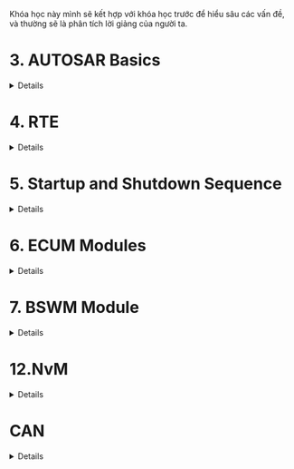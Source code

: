 

Khóa học này mình sẽ kết hợp với khóa học trước để hiểu sâu các vấn đề, và thường sẽ là phân tích lời giảng của người ta.

<h1><summary>3. AUTOSAR Basics</summary></h1>
<details>
<h2><summary>3.1.AUTOSAR Introduction</summary></h2>
<details>
- Nói chung là phần này giới thiệu vớ vẩn thoi, đọc bài của anh Nghĩa là đủ

The classic Autosar platform runs on a microcontroler and is divided into 3 main layers:
- Basuc Software (BSW)
- AUTOSAR Runtime Evironment(RTE)
- Appication Layer

Need for Autosar?
Bởi vì là nếu như ngày trước mà không có Autosar thì phần cứng và phần mềm nó sẽ liên kết chặt chẽ với nhau, thay phần cứng cái thì phần mềm cũm sẽ phải viết lại từ đầu. Nên vì thế người ta cần Autosar để độc lập giữa các lớp Hardware và Software.

So the main motto of Autosar is to cooperate on standards and compete on implementation(cạnh tranh về việc thực hiện). Nói vậy nghĩa là sao? Cooperate on standards tức là các công ty OEM cùng nhau ngồi lại để tạo ra chuẩn Autosar để các nhà cung cấp có thể dễ dàng hợp tác với nhiều công ty chẳng hạn. Còn compete tức là cạnh tranh để thực hiện nó ra sao, tức là 1 số công ty có những con chip mạnh hơn để xử lý cảm biến hoặc 1 số cty ô tô sẽ nhiều tính năng tiện ích như cửa sổ trời các thứ, thì đó chính là do các hãng người ta phát triển.

For the benefit for each department:

- OEM: Same software can be reused for different variants of cars (có thể tái sử dụng cùng 1 phần mềm cho nhiều loại xe khác nhau). And they main ability to compete on innovative functions and the flexibility is also increased (và khả năng cạnh tranh chính của họ về các chức năng sáng tạo và tính linh hoạt cũm được tăng lên). And also the software developemnt cost is also reduced
- Supplier: The efficiency would be improved. New business models are possible. Development partitioning among suppiers.
Nguyễn Hữu Nghĩa say:
Thì các Layer trên cũm được phân hóa về mặt phần mềm để cho các công ty / nhà sản xuất khác nhau có thể dễ dàng tham gia vào quá trình phát triển phần mềm xe. Nên nó sẽ tạo ra 1 số các thuật ngữ cơ bản về các nhà cung cấp phần cứng/phần mềm:
- OEM - Original Eqipment Manufacturer
- Tier 1:
- Tier 2:
Đọc kĩ hơn ở link: https://www.laptrinhdientu.com/2023/01/Autosar01.html
</details>

<h2><summary>3.2.AUTOSAR Layered Architecture</summary></h2>
<details>

- Application layer: So your application code, it sits in this application layer.
- Runtime evirionment is like a virtual function bus, which makes your application independent of the below layer this part is called BSW that basic software.
- BSW: consists of service layer,ECU absraction layers and lowest is your microcontroller and above microcontroller we have MCAL. And this is BSW complete.
    - The MCAL is the lowest software layer of the Basic Software. It contains internal drivers, which are software modules with direct access to microcontroller and internal peripherals.
    - The ECU Abstraction Layer interfaces(tương tác) the drivers of the Microcontroller Abstraction Layer (tức là nó sẽ lấy cái trừu tượng của lớp MCAL). It also contains drivers for external devices. It offers an API for access to periperal and devices regardless of (bất kể) their location (microcontrol internal or external) and their connection to the microcontroller (port pins, type of interface) (có nghĩa là nó không phụ thuộc vào vị trí của internal or external peripheral or connection to microcontroller, kiểu mình không cần quan tâm tới cái địa chỉ mà mình trỏ tới mà chỉ cần thông qua API như DIO_Write chẳng hạn, í nó là vậy).
    - CDD The Complex Drivers, CDD Layers spans(trải dài) from the hardware to RTE(tức là nó sẽ không liên quan gì đến các lớp trong BSW và nó chạy thẳng đến RTE luôn). They provide the possibility to integrate specical purpose functionality, eg. drivers for devices:
        - which are not specified within AUTOSAR.
        - with very high timing constrains
        - for migration purposes etc 
        - might be application, microcontroller, and ECU hardware dependent
    - The Service Layer is the highest layer og the Basic Software which aloso applies for its relevance for the application software: while access I/O signals is covered by ECU Abstraction Layer, the Service Layer offers:
        - Operating system functionality
        - Vehicle network comunication and management services. (Com module)
        - Memory services (NVRAM management)
        - Diagnostic Services (include UDS Comumunication, error memory and fault treatment)
        - ECU state management, mode management.
        - Logical and temporal program flow monitoring(watchdog manager) (Giám sát luồng chương trình logic và thời gian)
    -> So this is like the brains because your OS is there and your complete management of your network communication, all those is this layer. So basically it provides basic services for the appilcation, RTE and basic software modules.

- RTE is a layer providing communication services to application software. It is an interface between your application and your BSW, and it make your application independent with BSW, or you can sau underlying layers. It acts as a virtual function bus. So above the software of your application, it is component. So we the term software components. So each application is written in components called as software components and the Autosar software component can communicate with other components. So within our ECU it can communicate or within our different ECUs also then con communicate and makes the software component independent from the mapping to a specific ECU. (Í muốn nói là SWC sẽ được thiết kế sao cho không phụ thuộc vào việc nó mapping hay chạy trên bất cứ ECU nào là nhờ cái RTE đóa).

- The Basic Software can be subdivided into the following types of services:
    - Input/Output (I/O): Standardized access to sensors , actuators and ECU board peripherals.
    - Memory: Standardized access to interal/external memory (non volatile memory - NVM là bộ nhớ không mất dữ liệu khi tắt nguồn). 
    - Crypto: Standardized(chuẩn hóa) access to cryptographic primitives(mã hóa) including internal/external hardware accelerators (này í muốn nói là ECU có chip hộ trợ mã hóa như phần cứng AES, Crypto module có thể dùng phần đó để chạy nhanh hơn). We need it for security purposes.
    - Communication: Standardized access to vehicle network systems, ECU onboard communication systems and ECU internal SW
    - Off-board Communication: Standardized access to: Vehicle-to-X communication, in vehicle wireless network systems, ECU off-board communication systems
    - System: Provision of standarddizeable (OS, timers, error memory) and ECU specific (ECU state management, watchdog manager) services and library functions 

</details>

<h2><summary>3.3. Configuration Classes and Interfaces in Autosar</summary></h2>
<details>

The first one is pre compile time and this we have proprocessor instructions. Code generation based on this preprocessor instructions is done.

**Pre compile time**

Uses cases:
- Enable/disabling optional functionality (tức là có là thế bật tắt các chức năng không bắt buộc): This allows to exclude(loại trừ) parts of the source code that node needed.
- Optimize of performance and code size.

Restrictions:
- Using #define results in most cases in more efficient code then access to constants or even access to constants via pointers. Generated code avoids code and runtime overhead.
- The module must be avaiable as source code(.c/.h).
- The configuration is static, to change the configuration, the module has to be recompiled (quan trọng nhất thì trong autosar nếu mà làm với pre compile time thì mỗi lần thay đổi cái gì lại phải chạy lại từ đầu nên từ đóa mới sinh ra post-build)

Configuration files (*_Cfg.h, *_Cfg.c)
- *_Cfg.h stores macros and #define
- *_Cfg.c stores e.g constants

-> Tất cả sẽ được cấu hình cố định trong file .h.c, không thay đổi được nếu không rebuild
Example:
```C
#define DIO_CHANNEL_LED     0x01
#define DIO_CHANNEL_BUTTON  0x02
```
-> Nếu muốn thay đổi BUTTON thành kênh khác, phải rebuild code.

**Link time**
- Constant data outside the module, the data can be configured after the module has been compiled.
So once compilation is done, we can change this data. So in previous one (pre compile time) to change anything in the code, we had to recompile everything. But in this case, only the outside data can be modified.
Use cases:
- Configuration of modules that are only avaiable as object code(.o)
- Creation of configuration after compilation but befor linking
- Selection of configuration set after compilation but before linking.

Example implementation: (Example)
- If we have one configuration set, then in runtime we will not have any selection -> this is configurarion set.
- The data relate to it or configuration data will be captured in external constant (.c file), and these external constants are located in a separate file and the module will have direct acces to these external.

-> tức là ở VD này ta sẽ có 2 file, 1 file chứa cái configuration và cái file này trong quá trình runtime nó sẽ không tìm được data, vì ta đã config data cho nó đâu. Và 1 file.c khác (hoặc có thể là nhiều file nhưng trong ví dụ này là 1), thì này là configuration data nó sẽ được nằm trong 1 cái file cụ thể và cái module hay cái configuration set sẽ trỏ tới cái file.c chứa configuration data để lấy dữ liệu để config. Và để 2 file.c liên kết với nhau thì cta phải build ra file.o và các config đã phải sẵn sàng hết trước khi link.
-> Nếu thay đổi config vẫn phải rebuild nhưng không thay đổi toàn bộ như pre compile time mà chỉ rebuild cái configuration data thoi.

**Post build time**

- Loadable constant data outside the module. It is very similar to the previous link time, but this data, it is located in a specific memory segment that allows reloading. Ex: Reflashing in ECU production line (nạp lại ECU trong dây chuyền sản xuất)

- So in this single or multiple configuration sets can be provided (tức là có nhiều configuration sets được chọn trong run-time thay vì chỉ có 1 configuration set như link-time và link-time sẽ dựa vào config sau quá trình build khi mà compile hết xong tạo ra file .o đó, chứ không phải quá trình run-time như post build )

Uses cases:

In the case of link-time, we have this constant data in a file, but here we have it in a specific memory. So even in the runtime, multiple configuration sets can be provided.

- Configuration of data where only the structure is defined but the contents not known during ECU-build-time (tức là nó có cái structure trong bên trong nhưng cái nội dung trong đó thif không xác định vì nó có thể thay đổi trong quá trình run-time)
- Configuration of data that is likely to change change or has to adapted after ECU-build time
- Reusability of ECUs across different car versions (same application, different configuration)
Example: ECU in a low-cost car version may transmit less signals on the bus then the same ECU in a luxury car version.

**What are AUTOSAR Libraries**

Libraries are a collection of functions for related purposes, so these libraries can be called by modules, including software components ..

Thực ra cũm dell hiểu lắm

**AUTOSAR Interface**

![System Diagram](./AUTOSAR_Interface.png)

- Thì AUTOSAR Interface sẽ là kiểu nói về giao tiếp giữa các SWCs hoặc SWC với BSW thông qua việc mình định nghĩa port. Và cái AUTOSAR Interface này chính là nơi mình định nghĩa các port đóa, còn các interface mà các port hay liên kết là khác nó nằm trong AR-PACKAGE (là do Autosar quản lý), không thuộc SWC nào cả.

- Standardized Interface: là 1 cái interface là được định nghĩa từ trước bởi tiêu chuẩn Autosar được coi như là API giữ các lớp BSW và sử dụng ngôn ngữ C. Tức là nó là mấy cái DIO_Write .. tiêu chuẩn đóa, thì mấy cái tiêu chuẩn đóa là do mình viết, nhưng đối với những người viết layer trên như SWC là nó được định nghĩa từ trước ròi. Đóa thì ngoài việc sử dụng giữa các SWC, nó còn sử dụng giữa RTE và OS hoặc RTE và BSW module.

- Standardized AUTOSAR Interface: Thì đây là 1 Interface đặc biệt của Autosar, nó sẽ có các hàm được định nghĩa bởi Autosar standard. Và nó được sử dụng cho việc các SWC truy cập vào các AUTOSAR service( nó nằm ở lớp BSW - Service Layer) như ECU State Manager hay Chuẩn đoán Diognostic Event Manager.

</details>

<h2><summary>3.4. AUTOSAR Methodology</summary></h2>
<details>

![System Diagram](./Autosar_Methodogy.png)

1. System configuration

Nó sẽ gồm 2 file XML và sẽ có quá trình configure system từ file system configuration input.xml config sang system configuration decription.

Thì cái system configuration có mục tiêu là thông nhất giữa các SWCs mà mình mô tả qua autosar tool hay là system inputs(XML) với các hardware trong ECU dựa vào file schema (XSD) của hệ thống Autosar

- System configuration Input thì nó gồm cái gì? Thì theo t được biết nó sẽ chính là các file arxml mà mình thiết lập tức là nó sẽ chứa các thông tin thoi và nó sẽ ràng buộc với file hệ thống(như kiểu nếu khai báo SWC này phải bắt buộc chạy trên ECUx, tương đương cũm rằng buộc về bus ròi vì phần mềm cũm phải thông qua bus thoi), như thông tin các SWC, các giao tiếp communication matrix (mô tả truyền dữ liệu qua CAN, LIN,..), System Description là cái SWC này sẽ có những port nào kiểu kiểu vậy. Thì tức là mới là thông tin thoi, giống kiểu m có 1 đống tài liệu nhưng m đưa cho ai thì chưa biết.

- Đó thì thông quá bước config system là quá trình liên quan tới việc mapping các cái System elements tới các Software elements(tức là mapping những cái signal hay các đường bus trong ECU với lại software của mình í) nó sẽ tạo ra system configuration Description 

- System Configuration Decription nó sẽ nói về có bao nhiêu ECU trên hệ thống và chúng ta kết nối chúng như nào vào các ECUs và 1 cái SWC sẽ dùng những port nào, interfaces nào hay frame truyền sẽ như nào, và các SWC sẽ mapping vào ECUs nào. Thì nói về ECU Extract thì nó thay vì kiểu nhìn toàn bộ hệ thống thì nó sẽ chỉ quan tâm tới 1 ECU cụ thể.

2. Extraction of the ECU specific information

- Tức là thông qua cái quá trình Extract ECU Specific Info nó sẽ tạo ra nhiều file xml ECU Extract of System Configuration, và cái file này nó chứa các thông tin tương tự cái system configuration decription nhưng mà nó sẽ chỉ chứa thông tin của 1 ECU duy nhất.

3. ECU Configuration

Tức là quá trình này nó sẽ có 1 cái config ECU và tạo ra file ECU Configuration.

Nó sẽ kết nối ECU tương ứng với BSW tương ứng tới tầng RTE (tức là như nào thì ECU này có thể làm việc với ECU khác mà, nên là bước này giống kiểu ECU nào cần BSW của cái nào sẽ gửi thông tin chứ chưa kết nối), nhằm tạo kết nối giữa SWC và BSW. Và để kết nối với BSW thì sẽ có 1 file Basic Software Module Description.

4. Generation of module configuration

![System Diagram](./ExtractBSW.png)

Thực ra đây là 1 cái khá mới so với khóa kia nhưng mà t nghĩ nó cũm như trong C thoi, thì nó sẽ tạo ra các file BSW.c, BSW.h tương ứng và cái ECU nào cần thì chỉ cần link cái object đó vào để dùng và tạo ra file thực thi là ECU Executable.


5. AUTOSAR Methodlogy Summary

![System Diagram](./Overview_Autosar_Method.png)


Cái ảnh này nó overview toàn bộ luôn
</details>

<h2><summary>3.5. Conformance Classic (lớp tuân thủ)</summary></h2>
<details>

Tức là cái phân loại ở đây muốn phân loại về kiểu chức năng ấy, có 1 số module như sensor temp chẳng hạn nó chẳng cần phải lưu vào NVM, hay check diagnostic, mà thông thường nó sẽ trực tiếp ghi giá trị vào SWC chẳng hạn.
Nói thêm nữa tại sao lại có cái này, cảm giác nó bị phá cái Autosar như cái ICC1 đúng không? Nhưng mà kiểu mấy cái ECU đơn giản như đọc mỗi cảm biến thoi mà làm theo quy chuẩn nó sẽ lằng nhằng hơn, thì ngta mới chia ra các loại cho mn dễ hiểu. Kiểu nói với thằng kia đây là ICC1 đấy, không có RTE đâu, code thẳng đi, kiểu vậy.


- ICC1: Thì nôm na ban đầu là RTE và BSW sẽ là 1, tức là SWC sẽ làm việc trực tiếp xuống dưới luôn, đương nhiên là không đúng quy chuẩn với Autosar rồi, nhưng nó phù hợp với các ECU chi phí thấp như sensor thoi. Thì cái như nào là ICC1 thì nó sẽ không có Diagnostic, NVRam, Routing hoặc có thì có LIN, CAN đơn giản. Thì nó sẽ gộp build chung với RTE, vì chẳng cần tách ra để reuse.


dmm cái này xem lại sau(YT có giair thích)

</details>

<h2><summary>3.6. Autosar Use Case</summary></h2>
<details>

</details>
<h2><summary>3.7. Migration Stategies</summary></h2>
<details>

Này nó liên kết phần 3.5 (xem thử trên YT)
</details>
</details>

<h1><summary>4. RTE</summary></h1>
<details>

<h2><summary>4.1.RTE Entities - SWC, Composition, Ports</summary></h2>
<details>

Thì bài này nói về các loại SWC thì có 3 loại chính là Atomic, Parameter, Composition SWC:
- Nói về Parameter SWC là kiểu cung cấp các value chuẩn mà mình đã thiết lập từ đầu cho các SWC khác, và Paramater SWC sẽ không có khả năng thực hiện như viết hàm các thứ
- Nói về Composition SWC: thì nó sẽ chứa các SWC khác là các Atomic SWC đóa, thì việc nhóm này để gọi là cho nó trừu tượng, VD: Điều khiển quạt tản nhiệt chẳng hạn, cần tới 2 SWC (1 SensorActuator SWC để đọc dữ liệu từ sensor và 1 ECU Abstraction cho I/O của ECU -> gộp vào dễ quản lý).
- Nói về Atomic SWC thì nó sẽ là SWC thấp nhất và làm việc với RTE or layer dưới (nó sẽ chia thành 7 loại):
    - Application SWC: thì đây là 1 cái SWC bình thường thoi, làm những công việc ứng dụng.
    - SensorActuator SWC: Đây là SWC dùng để xử lý sensor và actuators.
    - Service Proxy SWC: Service ở đây giống như là server là người cung cấp hàm cho các client khác. Nhưng mà đối với Service Proxy nó sẽ không chưa service thật, nó giống như là người đứng ở ngã 3 và chỉ 2 hướng còn lại tới service thật. Nghĩa là sẽ có thể có nhiều ECU truy cập vào service proxy.
    - Service SWC: Còn đối với Service SWC này thì nó chính là Service thật, nó sẽ ở yên đợi client xin, hoặc service proxy sẽ lấy nó.
    - ECU Abstraction SWC: Thì nó sẽ làm việc trực tiếp với BSW modules, làm việc trực tiếp với I/O mà không thông qua RTE. Có mỗi cái SWC này làm được việc đóa thoi.
    - Complex Device Driver SWC: Thì làm việc với CDD thoii.
    - Nvblock SWC: SWC này để làm việc với bộ nhớ

Bài này còn nói qua về Port: sẽ có Provider Port và Receive Port (PPort và RPort) đơn giản đây là phương tiện giao tiếp giữa các SWC hay SWC với BSW ỵoi.
</details>

<h2><summary>4.2.Connector</summary></h2>
<details>

![System Diagram](./Connector.png)

Thì cái định nghĩa conector này là nó được dùng khi mình dùng Composition SWC thoi thì sẽ có 2 loại connector
- Đầu tiên là Assembly Connector: Thì nó là kiểu connector giữa các SWC bên trong cùng 1 composition SWC. Và giữa 2 Composition cũm có thể dùng Assembly Connector có thể xem ảnh để hiểu cho rõ
- Còn Delegation Connector nó sẽ xuất hiện khi ta muốn giao tiếp giữa các SWC ở Composition khác nhau. Thì để giao tiếp được với nhau thì phải thông qua Composition. Và chúng ta kết nối SWC mà cta muốn giao tiếp tới Composition hiện tại bằng Delegation Connector (xem ảnh).
</details>

<h2><summary>4.3.Internal Beaviour-Runnables</summary></h2>
<details>

Thì cái này t thấy trong file arxml rồi
Thì cái này nói về cách hoạt động bên trong SWC cụ thể sẽ là 7 cái SWC trong Atomic SWC.

Trong cái này nó sẽ có Runable Entity, RTE event, Exclusive Areas

**Runnable Entity**

- Đầu tiên với Runable thì nó được coi như là 1 function thực hiện các chức năng, thì trong Runable có thể có nhiều Runable với các chức năng khác nhau hoặc được gọi ra 1 cách khác nhau như event (sẽ nói ở bên dưới), thì các runnable này được đặt tên hoặc đặt ở đâu hay sẽ được gắn cho event nào sẽ được config bởi AUTOSAR file arxml. Thì trong Autosar, mọi thứ đều được configuration based, vì vậy mọi thứ đều kiểu static. Thì theo đúng quy trình là các runnable phải được configure, các port cũm được configure, xong rồi sẽ được generated, và sẽ tạo ra các runnable file C và ta sẽ viết data vào trong đấy. Và trong quá trình run-time, mình dell thay đổi gì được vào autosar. Thì sẽ có 3 loại Runable:
    - Init Runnable: Là các runnable được định nghĩa là khi khởi tạo 1 cái ECU, nó sẽ được gọi đến để khởi tạo biến cấu trúc nội bộ .. và được gọi đúng 1 lần khi khởi động ECU, nên nhớ runnable là 1 cái hàm và cái init ở đây nó sẽ giống như là GPIO_Init đấy :)) thì mình vẫn phải viết ra. (InitEvent)
    - Periodic Runnable: Tức là cứ tới 1 thời điểm nào đó sẽ gọi Runnable đó 1 lần (Timing Event)
    - Server Runnable: thì runnable này chỉ chạy khi có kiểu service Client/Server thông qua port interface. (OperationInvokedEvent)


**RTE Events**

Thì các cái configured của runnable sẽ được kích hoạt bởi RTE events có 6 loại:

- Timing Event: thì đây là các sự kiện kiểu định sẵn thời gian, kiểu trong khoảng thời gian bao nhiêu chạy đến runnable đấy hoặc runnable đấy chạy được bao lâu.
- Operation Invoked Event: thì tức là 1 cái sự kiện của client và server, 1 cái client sẽ gọi cái server liên quan, thì nó sẽ sinh ra event ở server service.
- Mode Switch Event: tưc là trước khi mình thay đổi 1 cái mode gì đấy ở ECU, thì nó sẽ thực hiện 1 cái runnable nào đó trước khi switch. Giống như kiểu mình muốn switch shotdown mode của ECU, thì nó sẽ chạy tới 1 runnable lưu data hiện tại chẳng hạn rồi mới chuyển đổi.
- Data received event: tức là nó sẽ kích hoạt 1 cái runnable khi mà cái data, mà từ PPort gửi về done, thì nó sẽ kích hoạt runnable liên quan đến cái PPort và kích hoạt RPort thông qua runnble đó lấy cái data đấy.
- Data received Error Event: thì như cái tên :)) data nhận bị lỗi thì sinh ra Runnable.
- Data send completed Event: như cái tên tiếp thì khi gửi data hoàn thành tạo 1 cái runnable thông báo.

</details>

<h2><summary>4.4.RTE Overview</summary></h2>
<details>

Nói chung là nó giới thiệu về RTE thoi.

</details>

<h2><summary>4.5.Sender Receiver Interface</summary></h2>
<details>

Nói qua về Interface trước thì nó được config trong arxml, thường thì nó sẽ nói về sự liên kêt giữa các port. Các port có cùng interface sẽ liên kết với nhau, và port với interface sẽ cùng nhau gen ra các hàm C.

Thì có 6 Interface chính như sau:
- Sender Receiver Interface: là interface dùng cho truyền nhận data giữa các port, thì data ở đây thông thường là 1 cái biến thoi. Thì bên gửi sẽ gửi dât còn bên nhận làm gì thì không biết, nên nó sẽ có kiểu 1 cái data sẽ nhiều bên nhận.
- NV Data Interface: là interface dùng cho việc truyền nhận data từ flash (các data không bị biến mất lúc shutdown). Còn việc yêu cầu data từ flash như nào là do mình. Mình muốn cái SWC đấy chỉ đọc data hoặc chỉ gửi data, hoặc cả 2 thì do mình config.
- Mode Switch Interface: thì cái interface này dùng cho trạng thái hệ thông như RUNNING, STANDBY. Thì như ta đã nói về mode switch event nó sẽ kích hoạt khi trạng thái hệ thống thay đổi. Thì đây khi hệ thống thay đổi nó sẽ gửi data về Interface này và sẽ kích hoạt cái runnable sử dụng cái mode switch interface.
- Client Server Interface: thì Interface này là kiểu Client sẽ gọi 1 cái hàm giống như function call á, kiểu mình từ hàm main xong gọi đến hàm đó để chạy, ròi lại về hàm main để tiếp tục, kiểu kiểu vậy á. Thì cái client sẽ gọi 1 cái function từ service thoi.
- Parameter Interface: là Interface dùng cho việc trao đổi giữa runnable và data của hệ thống(được cofig sẵn ngay từ đầu chỉ đọc, không ghi).
- Trigger Interface: thì cái này giống kiểu có 1 cái lỗi gì đó của hệ thống thì nó sẽ tự trigger cái runnable này (diagnostic sẽ là nơi có thể sẽ kích hoạt cái runnable này) với lại m nhìn mấy cái event ấy, có mấy cái event error thì khả năng chính là sử dụng interface này.


Ở bài này còn nói về có 2 comunication là implicit và explicit.
Ngoài ra còn có Supports data distribution (Unqueued) và Event distribution (Queued).
</details>

<h2><summary>4.6.Queued vs non queued communication(thấy được sử dụng trong Sender-Receiver)</summary></h2>
<details>

Thì nó nói về cái quá trình truyền nhận của sender-receiver đấy.

Thì kiểu nó có thể có nhiều bên gửi sender và 1 bên nhận reiceiver, vậy phân bố các cái data được gửi đến đấy như nào.

**Queued communication**
- Thì giao tiếp theo trình tự thành nào gửi trước thì lấy trước theo đúng cơ chế FIFO (First in first out).

**Unqueued Communication**
- Thì nếu không queuce thì nó sẽ kiểu lấy dữ liệu của cái mới nhất, ví dụ có 2 sender 1,2 và cái sender 2 là cái mới gửi vào nhất. Thì nó sẽ nhận sender 2 và sender 1 sẽ bị mất dữ liệu.
</details>

<h2><summary>4.7.Implitcit vs Explicit Communication(thấy được sử dụng trong Sender-Receiver)</summary></h2>
<details>

Được rồi thì nước trước là phần này nó thường được nằm trong Sender-Receiver Interface
Đó thì nó sẽ nói về 2 cái Implicit và Explicit Receive
- Về Implicit tức nghĩa là nó sẽ cố định cái buffer cho 1 RPort, cố định port nhận với với port gửi. Và cái buffer đấy nó sẽ lấy cái giá trị từ port gửi trước và sau khi excecution (execution là quá trình runnable có RPort chạy). Và trong cái runnable của RPort mình không cần phải gọi ra cái hàm(hay runnable) của bên gửi mà chỉ cần lấy buffer, là có dữ liệu. Và việc cố định này nó sẽ chỉ tốt cho việc mình muốn giao tiếp 1-1 và các port khác sẽ không đụng vào.
- Về Explicit thì nó sẽ không có buffer cố định, tức là khi mà cái runnable của bên nhận nó chạy thì mình mới lấy dữ liệu của bên gửi trong cái runnable đấy. Và việc lấy dữ liệu là mình sẽ gọi hẳn hàm(hay runnable) của bên gửi, thay vì chỉ gọi buffer như Implicit. Thì việc này sẽ giúp bên nhận có thể có nhiều bên gửi, vì nó không bị config cứng giữa các port. Thì đương nhiên việc port nhận nào sẽ có những port gửi nào, vẫn phải được config trong file arxml ròi. Nhưng mà thay vì giao tiếp 1:1, thì giờ giao tiếp được nhiều thoi. Và khi bị config cứng như vậy t đoán kiểu bên nhận nó sẽ có 1 cái buffer riêng do Autosar cung cấp và khi gọi cái hàm nào thì cái buffer riêng đó sẽ lấy dữ liệu có cái hàm gửi đó và thực hiện thoi, chứ không phải như Implicit là chỉ được lấy 1 cái buffer của bên gửi thoi.
</details>

<h2><summary>4.8.Client-Server Interface</summary></h2>
<details>

Ở đây ta sẽ nói qua về Interface này, nó sẽ có 2 loại synchronous and asynchronous

- synchronous thì là gọi hàm bên server xong chờ cho nó xử lý xong mới quay lại client làm tiếp. Thì nó sẽ giống như trong C thông thường thoi.

- asynchronous thì gọi hàm xong cái, thì kệ đó nó chạy mình quay về làm tiếp ở phần client. Thì ví dụ hàm bên ấy có cái dữ liệu gì trả về thì lưu vào buffer của sender-receiver thì cứ có data biến là phải dùng sender-receiver rồi

Còn việc nó thực hiện như nào thì nói bên trên ròi client gọi và server sẽ thực hiện cái service(hay hàm) mà client yêu cầu (nó được config sẵn trong AUTOSAR arxml).
</details>

<h2><summary>4.9.Communication between SWC and BSW</summary></h2>
<details>

Hmmm thì cái này nó nói về giao tiếp giữa SWC và BSW thoi, thì nó sẽ use các cái Interface như Server, hay sender-rêciver interface như bthg, và phải thông qua RTE.
</details>

<h2><summary>4.10.Intra & Inter ECU Communication</summary></h2>
<details>

Ở đây sẽ giới thiệu 2 cái:
- Intra ECU Communication via RTE: tức là đây là giao tiếp giữa 2 hoặc nhiều cái SWC trong 1 ECU, nhớ đó 1 ECU thoi nên nó chỉ thông qua RTE là tới cac SWC.
- Còn Inter ECU Communication via RTE & BSW: đây là giao tiếp giữa 2 hoặc nhiều SWC mà khác ECU. Thì để giao tiếp được nó phải thông qua lớp RTE và đến các COM(hay các giao thức như CAN, LIN) dưới BSW để giao tiếp với ECU khác.

</details>


<h2><summary>4.11 RTE Generation</summary></h2>
<details>

Hmmmm thực ra bài này cũm được nó nói về cách các RTE đặt tên :v nhưng mà lười quáa lúc nào xem lại rồi ghi lại sau


Oke thì RTE Generaion sẽ có 2 giai đoạn chính: RTE Contract Phase và RTE generation Phase.

- Đầu tiên là giai đoạn RTE Contract: Thì đây là giai đoạn mà chúng ta sẽ gen ra các API hay các file header (.h) Thì để t ra file.h đương nhiên RTE sẽ phải dựa vào SWC này, dựa vào Port, dựa vào Interface của các SWC, và cách các SWC kết nối. Và từ đó sẽ Gen ra file.h. Vậy thì có những thông tin gì từ 1 SWC:
    - Component Type Description : mô tả loại SWC(ví dụ nó là application hay ECUAbstraction SWC)
    - Component Internal Behavior Description: mô tả các runnable, RTE events các kiểu đóa.
    - The actual source and/or object code: ý muốn nói mình muốn config cho tên các cái source hay cái object code như nào?
    - Component Implementation Description: Này là mô tổ các cái SWC thực hiện như nào, như là nối port này với port nào,...
    ![System Diagram](./RTE_Contract.png)

    - Thì nhìn vào bức ảnh này ta thấy 2 file xml, 1 cái mô tả về SWC, 1 cái sẽ là của Interface(hay Internal Behavior), thì 2 cái file này nó giống như cái ví dụ demo ở bên khóa kia -> thì kết hợp 2 file này vào sẽ tạo ra file.h

- Tiếp theo đến giai đoạn RTE generation Phase thì nó sẽ chia là 2 section:
    - RTE Configuration Editing: Tức là cái section này sẽ tổng hợp các cái thông tin cần thiết từ quá trình ECU Configuration Description và từ đó config xuống dưới tầng BSW các thông tin cần thiết cho hệ thống như COM và OS. Và viện ECU Configuration Editor sẽ liên tục làm việc là tổng hợp các cái dữ liệu từ ECU Configuation Description đến khi mà việc config những thứ cần thiết cho BSW được hoàn tất hay được giải quyết. Khi các vấn đề config được giải quyết thì sẽ đến giai đoạn RTE Generator lúc này RTE thật sẽ compiled và linked các phần ở BSW với SWC.
    - RTE Generation Phase: thì giai đoạn này là lúc mình tạo ra các luông RTE thật sự là file.c


![System diagram](RTE_Generation_Phase.png)

-> Thì theo chat GPT cũm như theo như t ghi thì các giai đoạn tổng hợp sẽ như sau thì RTE Constract sẽ xác định các cấu trúc SWC, port, runnable, ... tức là chỉ nói tới các thông tin và tạo ra các VFB sinh ra file.h, tiếp theo sẽ đến RTE Configuration Editer sẽ là config các tầng bên dưới, như init(), hoặc là nó sẽ kết nối SWC vào các ECU hay mapping port,.. Còn RTE Generation nó sẽ tạo ra các file.c tạo ra cái luồng dữ liệu thật sự. Mặc dù nói các giai đoạn tạo ra file.h, file.c nhưng trên thực tế đến lúc hết 3 cái giai đoạn kia nó mới tạo ra các file.h, file.c thực sự, các giai đoạn chỉ là ngầm định thoi. Coi như cái RTE Generation Phase chính là giai đoạn tổng hợp tất cả các thông tin phía trên để tạo ra các file thật sự. Đây thì hình ảnh bên dưới cũm chỉ rõ sự ngầm định đóa, bằng việc chỉ RTE Contract Phase là Application Header(.h)

![System diagram](overview_RTE.png)


Thì vừa này là quá trình còn bây h ta sẽ nói về các file.c, file.h được tạo ra có những file nào và chức năng

- Rte.c: thì file này sẽ tạo ra các biến(instance) của những struct được sử dụng cho mỗi SWC mà RTE tạo ra và ngoài ra còn các API hay hàm gọi ra các SWC được khai báo trong đó. (thực ra cái này muốn rõ hơn thì xem lại video)
- Rte_Type.h: thì nó là kiểu dữ liệu trong AUTOSAR mà mình định nghĩa lại.
- RTE Application Header File: thì file này sinh ra là header file của 1 Atomic SWC, và khi nào dùng đến SWC tương ứng mình gọi file.h tương ứng để lấy các biến các hàm liên quan 'RTE_<SW-Component name>.h'
- Rte_Hook.h: đây là header của VFB Trace, thì cái VFB Trace nó sẽ theo dõi quá trình truyền nhận, trao đổi thông tin giữa các SWC, hoặc những SWC qua tầng RTE, file này được tạo ra khi mình enabled VFB Trace.
- Rte_Cbk.h: cái này nó sẽ chứa các hàm callback, tức là các hàm kiểu như ngắt ấy, kiểu trong nhiều trường hợp, BSW layer,hoặc RTE không trực tiếp điều khiển các hành vi mà cần phả gọi 1 hàm nào đó như kiểu có tín hiệu CAN đến, thì RTE hay BSW sao biết luoon được và cái RTE Application cũm không biết trước, thì cần những file.h này để biết.


</details>
</details>

<h1><summary>5. Startup and Shutdown Sequence</summary></h1>
<details>

<h2><summary>5.1. Startup Sequence</summary></h2>
<details>

Oke nói về quá trình start up thoii, cơ bản cũm dễ hiểu nhiều step, nên xem nhiều để nhớ thoi. Thì t sẽ nói ngắn gọn như trong video luôn.

Đầu tiên bật nguồn đúng không thì nó sẽ phân bổ bộ nhớ các thứ thì tiếp theo nó sẽ vào cái bootloader chính của hệ thống để nhảy vào Boot Manager và để check xem hệ thống có gì hay chưa, nếu có thì nhảy tới application main và check 1 cái application và check tiếp xem nó có bắt lập trình lại không và nếu không thì mình qua Bootloader thoi. Tiếp theo ta sẽ nói về trong cái main function của Autosar thì có EcuM (cái này sẽ có hẳn mấy bài bên dưới), và EcuM sẽ được gọi và nó bắt đầu init Cdd và 1 số BSW modules. Và sau đó OS sẽ chạy và bắt đầu tự động chạy các task. Bằng việc vào cái Schm init function (Schm_init()) để chạy định kỳ các task BSW, kiểu nên kích hoạt BSW module nào trước nào sau đóa và khởi tạo BswM. Tiếp đến NvM_ReadAll được init trong vòng lặp do-while (này là gửi dữ liệu từ flash lên RAM). Và các modules mà dựa vào việc NvM_ReadALl hoàn thành như Dem(Diagnostic event manager) được khai báo. Sau đó SWCs sẽ được khai béo trước gọi là quá trình thực thi application. Tiếp đến WdgM(Watchdog Manager) sẽ được khai báo và RTE sẽ được chạy bằng việc bắt đầu API.

Và dưới đây ta sẽ nhìn tổng quan về qus trình startup và có nhiều câu hỏi như BswM_Init, ECuM Init là cái gì và nó nằm ở đâu, thì mình sẽ giải đáp sau.
![System Diagram](overview_startup_sequency.png)


**Kết luận**

Thì việc startup sequence cho 1 ECU sẽ được xử lý bởi ECU Manager module or EcuM. Thì EcuM nó sẽ chịu trách nhiệm cho viẹc init cái gì cũm như không định nghĩa gì cho toàn bộ ECU. Và trong việc thực hiện 1 ECU sẽ có 3 layer chính là BSW manager, Autosar OS, and the Scheduler Manager(SchM). Do đó thì EcuM cũm sẽ chịu trách nhiệm init cũm như deinit cho cả 3 layer kia luôn, cũm như 1 số module BSW cơ bản. Thêm nữa EcuM cũm chịu trách nhiệm cho việc xử lý các trạng thái của ECU như SLEEP hay SHUTDOWN state

-> Tức là EcuM sẽ quản lý vòng đời của 1 ECU và cách khởi tạo, tức là nó sẽ là người hướng dẫn cho ECU đó.
</details>

<h2><summary>5.2. Shutdown Sequence</summary></h2>
<details>

Thì đầu tiên sẽ có 1 communication bật lên để yêu cầu các quá trình phải disable và sau đó trình ECU Manager sẽ chuyển đổi trạng thái ECU sang POST RUN. Và 1 cái BswMCallouts được thiết lập để lưu các thông tin application của BSW modules trước và sau khi hủy khởi tạo (deinit). Tiếp theo là sẽ lưu hết các thông tin về Flash bằng việc sử dụng NvM_WriteAll trong 1 vòng lặp do-while. Sau đó phụ thuộc vào cái shutdown target, the sleep và the MCU perform reset API sẽ được gọi.

Lưu ý là nếu trong quá trình shutdown phase mà có 1 sự kiện wakeup, thì ECU Manager module sẽ hoàn thành việc shutdown và restart ngay lập tức

Ảnh dưới đây để thấy rõ các bước shutdown sequence.
![System Diagram](./Overview_shutdown_sequence.png)

</details>
</details>

<h1><summary>6. ECUM Modules</summary></h1>
<details>

Thì ở phần này mình sẽ giải quyết tương đối về các cái khó hiểu từ phần trước, và có những cái thuật nghĩ ở phần trước tiếng Anh mình nói bằng tiếng Việt nên đọc lại phần trước chỉ là để tham khảo qua sequence, còn từ phần này sẽ hiểu sâu về việc sequence thực hiện như nào,

<h2><summary>6.1 ECUM Introduction and Fixed ECUM</summary></h2>
<details>

Thì nói qua về ECU Manager thì đây là 1 module quan trong trọng việc quản lý vongf đời ECU. Thì nó sẽ có chức năng cơ bản sau:
- Init và deinit OS, SchM (Scheduler Manager) và BswM cũng như 1 số các module BSW.
- Config ECU ở chế độ SLEEP hay SHUTDOWN.
- Quản lý tất cả các sự kiện wakeup trên ECU.
- ECU Manager module cung cấp cái protocol để phân biệt hay kiểm định được đou là sự kiện real wakeup và đou là eratic(giả) event.

Nói thêm về wakeup event thì nói về cái này khá nhiều nãy h là nó là tín hiệu đánh thức ECU từ chế độ Sleep/Low-power trở lại trạng thái hoạt động(Run). Việc Wakeup này có thể đến từ CAN bus nhận dữ liệu, nút nhấn, timer, cảm biến, tín hiệu điện áp ngoài. Còn việc Wakeup Event giả(erratic) là kiểu nhiễu xảy ra làm tác động đến các chân wakeup đó.

**Sự khác nhau giữa Fixed EcuM and Flexible EcuM**
- Đầu tiên như cái tên thì Fixed EcuM là nó sẽ fixed cứng quá trình chạy của ECU kiểu Startup -> RUN -> Sleep. Và Fixed EcuM chỉ có 3 states chính thoi là OFF, RUN, SLEEP và sự chuyển đổi giữa các trạng thái này là STARTUP và SHUTDOWN. Thì với việc là nó cố định như này thì fixed EcuM chỉ phù hợp với những ECU không yêu cầu đặc biệt như startup 1 phần hoặc startup nhanh. Và Fixed ECUM không hỗ trợ cho ECUs có multi-core.
- Về flexiable EcuM thì mạnh mẽ hơn và tập hợp trạng thái cố định và chuyển đổi giữa chúng để cho phép các tình huống sau:
    - Partial startup or fast startup(thì cái đấy là nó sẽ khởi động 1 phần của hệ thống những cái cần thiết, còn fast thì khởi động toàn bộ nhưng với tốc độ nhanh)
    -Có nhiều trạng thái (operational state) và có nhiều core trên 1 ECU nên mỗi nới có thể có trạng thái khác nhau như STARTUP, SHUTDOWN

Giờ hình ảnh này sẽ nói rõ hơn về các States trong Fixed ECUM:

![System diagram](./main_step_of_fixed_ECUM.png)

Nói qua về các trạng thái khá quan trọng:
- Startup state: nó sẽ chia trạng thái thành 2 phần, 1 là trước khi OS được init và sau khi OS được init. Mục đích của Startup là khởi tạo BSW modules.
- RUN State: Sau khi tất cả các module của BSW gồm OS và RTE được init, thì EcuM sẽ vào trạng thái RUN state. Nó se chỉ định các SWCs trong Application layer là sẽ liên quan tới các RTE and BSW đã được init. Và bây h nó có thể bắt đầu chạy các chức năng.
- Shutdown State: Nó sẽ xử lý và kiểm soát quá trình shutdown của BSW modules. Và kết quả là sẽ đưa ra 3 cái target cho ECU là SLEEP, OFF, or Reset. (thì 3 cái trạng thái này như cái tên của nó nên không làm).
- Wakeup State: Là sự kiện xảy ra khi ta bị đánh thức khi đang ở trạng thái SLEEP. Thì ở trạng thái này nó sẽ kiểm tra xem sự kiện đánh thức kia là đúng hay giả vờ, vì thi thoảng sẽ có các điều kiện lỗi làm đánh thức hệ thống.
</details>

<h2><summary>6.2 Flexible EcuM states </summary></h2>
<details>

![System diagram](./phase_flexible_EcuM.png)

Thì nhìn vào cái này nó khá rối :v nhưng về cơ bản trước thì nó sẽ có 4 phần chính là STARTUP, UP, SHUTDOWN, SLEEP (trong các phần này sẽ có nhiều phần nhỏ khác ta sẽ phân tích sau).

- Startup Phase: thì nhìn nó khá giống với cái fixed sẽ có 2 phần trước và sau OS init. Mục đích chính của START phase là init các cái BSW khác nhau.
- UP Phase: Thì vào giai đoạn này sẽ là giai đoạn bắt đầu chạy OS và hoàn thành quá trình init SchM và BswM.
- Shutdown Phase: thì quá trình này đơn giản là quản lý quá trình shutdown các BSW modules thoi, và sẽ chọn 2 target state OFF or Reset thay vì 3 như fixed EcuM.

</details>

<h2><summary>6.3 Start up phase </summary></h2>
<details>

![System diagram](./startup_phase.png)

Thì cái hình ảnh trên nói về giai đoạn startup kĩ hơn, kiểu trước và sau OS init chuyện gì xảy ra. Được rồi giờ ta sẽ nói sẽ từng phần

- Activities prior to EcuM_init: đây nói về hành động trước khi vào EcuM_init, dựa vào hình để biết rõ hơn. Thì khi ECU được bật thì MCU sẽ init, đầu tiên nó sẽ nhảy tới vector table để mà chạy quá trình bootloader code. Kiểu trong quá trình bootloader mình biết là quá trình đẩy code vào hệ thống như kiểu khởi tạo bảng vector table(trong đó có khởi tạo vùng stack), đẩy dữ liệu từ memory lên RAM, init những BSW modules cơ bản (kiểu các module nó không liên kết với nhau hoặc không liên quan đến OS là các module cơ bản), thì việc init này sẽ được thực hiện bởi code C. Đó thì ngoài ra nó còn khởi tạo các C variables. Và sau đó sẽ call tới EcuM_Init() đây là 1 hàm hay 1 API để gọi tới ECU State Manager và nó sẽ bắt đầu tiến hành quá trình tiếp theo của startup.
- Activities in StartPreOs sequence: Ở giai đoạn này về cơ bản ta sẽ khởi tạo toàn bộ BSW module để bắt đầu OS. Thì quá trình việc nó khởi tạo OS như nào thì sẽ có hẳn 1 cái bảng các hành động trong cái StartPreOs sequence này rùi nó mới gọi tới StartOS(). Thì dưới đây là bảng và ta sẽ nói qua về từng cái
![System diagram](./StartPreOS_Sequence.png)

Thì theo lần lượt cái init đầu nó sẽ khởi tạo các cái interrupt priority (giống cái bảng vector table). Tiếp theo init block 0 này nó sẽ gọi các driver init và các cái low level code. Tiếp theo ở quá trình này sẽ thực hiện post-build . Và các bước tiếp theo nó sẽ kiểm tra và hoàn thành các cái modules còn lại. Và cuối cùng sẽ start OS. Bảng bên dưới sẽ đưa ta cái nhìn khái quát về quá trình trong StartPreOS Sequence.

![System diagram](./Overview_shutdown_sequence.png)

- Tiếp đến StartPostOS Sequence: Thì nó sẽ dựa vào bảng dưới đây chủ yếu nó sẽ khai báo các Scheduler của hệ thống thoi

![System diagram](./startPostOs_Sequence.png)

![System diagram](./startPostOs_Sequence-2.png)
</details>

<h2><summary>6.4 Shutdown phase </summary></h2>
<details>

Thoi phần này xem video chứ dell biết ghi gì.

Về cơ bản là nó sẽ nói về tắt lần lượt cái gì kiểu tắt OS, tắt hook, deinit BSWM, deinit SchM, xong xem có target shutdown không hay có wakeup không. Ncl xem video thì sẽ rõ hơn. Nhưng cơ bản nó cũm chỉ lần lượt như vậy

</details>

<h2><summary>6.5 Shutdown Target </summary></h2>
<details>
Hmmmm phần này chỉ xem thoi, chả có gì đáng để ghi cả 
</details>

<h2><summary>6.6 UP Phase </summary></h2>
<details>

Thì ở cái UP Phase này thì EcuM_MainFunction sẽ được thực thi và có 3 chức năng chính.
- Đầu tiên kiểm tra xem wakeup sources(gồm NONE State, PENDING State, VALIDATED State, EXPRIED State) được woke up chưa .
- Tiếp đến sẽ kiểm tra Alarm Clock Timer
- Và nó kiểu nằm giữa để phân đoạn RUN và POST_RUN
-> Thì cái giai đoạn UP Phase này chỉ yếu sinh ra sẽ là nơi mà wakeup nó sẽ chạy vào đầu tiên khi nó tỉnh lại. Ví cái UP Phase là nằm ở giai đoạn thiết lập xong hết mọi thứ ròi, chỉ việc chạy thoi.

Ở bài còn nói về sơ đồ của Wakeup Source nên có thể xem lại để hiểu hơn, chứ không biết ghi gì.
</details>

<h2><summary>6.7 Sleep Phase </summary></h2>
<details>

NCL cái phần nàu cũm chỉ nên xem video để nó nói về giai đoạn sleep như nào
</details>
<h2><summary>6.8 Mode Handling </summary></h2>
<details>

![System diagram](./EcuM_Mode_Handling.png)

Đây là hình ảnh sẽ cho thấy EcuM sẽ nằm ở đâu trong hệ thống.
Và như ta biết EcuMFlex sẽ phân phối những request và releases được tạo bởi SWCs tới BswM. Sự kết hợp giữa EcuM và BswM là điều bắt buộc vì BswM là người quyết định các trạng thái khác nhau có thể được tạo ra và EcuM chỉ là người nhờ vào BswM để hiện thị các trạng thái đó lên. Uuuu vậy là dựa vào bà trong udemy nói là thật thì BswM sẽ là người cung cấp State. Còn mấy cái Current hay Request State giống như là gửi thông báo chứ không tác động vào trạng thái của State. Kiểu nhiều lúc bên SWC nó cũm muốn yêu cầu State kiểu vậy, kiểu t muốn tắt, m cho t tắt đi :v. Phân biệt giữa release và request ví dụ yêu cầu 1 cái State thì sẽ gọi là released, còn nếu mà mình đã nhận được cái yêu cầu đó thì mình sẽ gửi lại 1 thông báo thì đó là request.

Oke giờ nói về các State:
- STARTUP: khai báo init thoi thì nó sẽ được set bởi RTE whi mà RTE_Start() được call thoi.
- RUN: khi mà các BSW cần thiết được thiết lập thì BswM sẽ chuyển quan chế độ này.
- POST_RUN(là giai đoạn mà chương trình sắp bước vào SHUTDOWN, ở đây sẽ thực hiện 1 số chương trình trước khi tắt): EcuM yêu cầu POST_RUN khi mà việc thực hiện RUN không khả dụng nữa.
- SLEEP: EcuM request SLEEP Mode khi mà việc RUN hay POST_RUN không khả dụng nữa và shutdown chọn target là Sleep
- SHUTDOWN: tương tự như SLEEP nhưng target được chọn ở đây là SHUTDOWN 

Giờ thì cái ECUM cũm sẽ liên quan tới việc Bootloader, cung cấp cho bootloader 2 hàm để Bootloader chọn boot target

Các lỗi sẽ có thể xảy ra trong quá trình startup và shutdown:
- Vấn đề về lỗi config liên quan đến EcuM
- BSWM sẽ chịu trách nhiệm về báo lỗi của nó
- Ngoài ra còn các lỗi Hook như Ram check trong lucs wakeup bị lỗi, postbuild config data bị lỗi, lỗi code-> còn mã lỗi như nào lên video mà xem :v. Ngoài ra tiếp còn các lỗi development cũm là lên video xem chứ nhớ sao hết lỗi.
</details>
</details>

<h1><summary>7. BSWM Module</summary></h1>
<details>
<h2><summary>7.1. Intoduction</summary></h2>
<details>

Thì giờ mình sẽ đi giải thích chức năng BSWM module chắc cũng là phần quan trọng nhất ròi :v vì các phần sau cũm dell hiểu gì đâu

- Thì BSW Mode Manager là module thực thi việc quản lí Vehicle Mode và Application Mode(đây là các mode có trong xe thoi thì t đoán ví dụ mình thay đổi mode như nào thì SWC hay xe của mình cũm sẽ thay đổi tương ứng và BSW sẽ quản lý 2 cái mode này)
- BSWM sẽ chịu trách nhiệm ứng xử các mode requests từ SWC hoặc các BSW Modules

</details>
</details>

<h1><summary>12.NvM</summary></h1>
<details>
<h2><summary>12.1.NvM Intoduction</summary></h2>
<details>

**Explain about NVRAM Manager**

- Là nơi lưu trữ data sau khi mình tắt nguồn, thì mọi data mình sẽ lưu trữ bên trong Non-volatile memory
- Và cơ bản thì cái NvM này là dùng để quản li các cái dữ liệu non volatile này. Thì cơ bản các application (SWC) chỉ có thể truy cập tới Non-volatile memory khi nó thông qua NVRAM Manager. Cơ bản module này sẽ cung cấp các cái service(synchronous/asynchronous) cho việc quản lý cũm như duy trì các dữ liệu. Và tất cả các cái tựu tượng và protection đều được xử lý bơi NvM.
- Thì các non volatile memory được tạo thành các block. Thì mỗi block sẽ có 1 ID hoặc kiểu admin để quản lý data.
- Và NVRAM Manager cũm quanr lý quá trình đồng bộ giữa RAM và NV Memory.

**So sánh Volatile Memory và Non-Volatile Memory**

Thì so sánh cái này giống như so sánh giữa RAM và Flash vậy.
- Volatile memory: thì sẽ mất dữ liệu khi tắt nguồn, xong các kiểu lưu trữ thì cũm là lưu trữ tạm thời như trên RAM đóa, có thể tí bị thay thế bởi ứng dụng khác. Nhưng mà nó chạy nhanh hơn, cần ít không gian lưu trữ, và nó gần như trực tiếp ảnh hưởng đến hiệu suâts của hệ thống.
- Non-Volatile Memory: thì sẽ không mất dữ liệu khi tắt nguồn, và các dữ liệu được lưu trũ chặn chẽ hơn kiểu khó mất dữ liệu. Nhưng mà nó sẽ có tốc độ chậm hơn so với RAM. Và trong quá trình run-time gần như là nó chỉ được đọc thoi, trừ 1 số ứng dụng riêng ghi toàn bộ vào.

**So sánh Flash memory and EEPROM**
Thì 2 cái này đều lưu rữ non-volatile memory thì Flash sẽ có tốc độ truy cập tới Memory chậm hơn so với EEPROM. Ngoài ra điểm lưu í lơn nhất là Flash sẽ xóa từng khối, còn EEPROM là xóa theo byte, flash cũm sẽ rẻ hơn nữa hehe.
</details>

<h2><summary>12.2. Memory Stack Introduce</summary></h2>
<details>

![System diagram](./Overview_memory_stack.png)

Thì dựa vào sơ đồ ta có thê thấy các lớp như nào, thì ta có câu hỏi là MEMIF làm gì? Thì nó sẽ là lớp trừu tượng của cả 2 EEPROM và Flash. Ví dụ như SWC gọi xuống là muốn lưu vào bộ nhớ không mất dữ liệu. Thì NvM
sẽ xử lý yêu cầu này và gửi xuống cho MemIf và Memif có nhiệm vụ là phân bổ xuống đúng module ví dụ như bên SWC gọi(Fee_Write() thì phải gọi trên flash). Và điều này giúp NvM sẽ không cần quan tâm cách phân luồng truyền -> tái sử dụng cao hơn.


</details>

<h2><summary>12.3. NvM Interaction with other Modules</summary></h2>
<details>

![System Diagram](./NvM_Interact.png)

Dựa vào hình này ta có thể thấy các module sẽ làm việc được với NVM

- EcuC: dùng cho việc init, statup and shutdown
- SchM: dùng cho việc lập lịch vận hành của ECU
- MemIf: truy cập vaò memory
- Dem: dùng để log những lỗi tới NvM operations
- Crc: này check để ktra xem truyền data có đungs không.
Ngoài những cái trên thì NvM cũm có thể làm việc với BswM, Det and Csm. Và nó còn làm việc được với all các SWCs, bằng việc sử dụng NvM thông qua RTE.

</details>

<h2><summary>12.4. Flow of Read and Wite Instructions</summary></h2>
<details>

Bài này chỉ xem thoi.

</details>

<h2><summary>12.5. Basic storage objects</summary></h2>
<details>

Phần này sẽ nói về các storage objects cơ bản 
**RAM Block**
- Thì cái vùng RAM block này sẽ có những đặc điểm cơ bản của RAM là nơi lưu trữ data và CRC value(check lỗi). Thì vùng RAM này có chứa cả những dữ liệu thay đổi được và không. Lạ ở đây cái nó bảo RAM block data được gắn chính xác 1 SWC hoặc BSW module, ở đây có thể nó muốn bảo là mỗi cái SWC sẽ có 1 vùng nhớ RAM riêng biệt.

**NV Block**
- NV block là 1 block non volatile, và nó cũm là logical block được tạo trong Fee/Ea(Flash/EEPROM).
- Thì NV block header sẽ nằm đầu tiên trong NV block nếu mà cơ chế Static Block ID enabled (tức là cái header này là optional có cũm được mà không có cũm được)
- NV block CRC (optinal) nó sẽ được config dựa trên việc người dùng yêu cầu hay không, và nó dùng để ktra lỗi của block.
- Cuối cung thì nội dung của NV Block thì nó sẽ lưu dữ iệu từ người dùng thoi, nhưng í là nó sẽ lưu dữ liệu trực tiếp kiểu lưu trong quá trình run luôn áa. Tức là người dùng ở SWC chỉ cần gọi thông qua API NvM như NvM_WriteBlock là oke hết.
 
**ROM Block**
- Thì cái ROM này cũm như Flash thoi, lưu dữ liệu. Và khác cái là nó sẽ không thể được thay đổi trong quá trình run-time. Nó được sử dụng để lưu data mặc định trong trường hợp NV Block bị lỗi.

</details>

<h2><summary>12.6. Admintration Block</summary></h2>
<details>
Theo như chatgpt thì cái này nó là để lưu trư thông tin quản lý của NV Block thoi, chẳng hạn như quản lí trạng thái hợp lệ của dữ liệu, CRC checksum để kiểm trra lỗi, phiên bản hoặc counter, marker flag khi mà ghi chưa xong.
Nói chung là kể cả đọc xong cái ở trong udemy thì t vẫn thấy nó quản lý bộ nhớ thoi và đọc thì nó bao gồm cả RAM cũm có admintration nữa thì phải.

</details>
<h2><summary>12.7.Block Management Types</summary></h2>
<details>

Khả năng từ bài này sẽ xem tổng quan thoi nên sẽ không có các phần bên dưới

</details>



</details>


<h1><summary>CAN</summary></h1>
<details>

Thì cái phần time quanta ảo quá nên t phải ghi lại
Thì nói qua là các node sẽ đồng bộ về mặt time với nhau, nhưng mà CAN bus là đường dây vật lý nên nhiều lúc sẽ có sai số.
Thì 1 cái bit sẽ có 4 segment:
- sync segment: dùng để bảo à đến lúc bit này bắt đầu này (theo đúng thời gian định sẵn) nhưng trên thực tế đường CAN Bus lúc đó có thể bị lệch.
- propagation segment: cơ bản cái này nó giúp kéo dài thời gian, để cho các Node ở xa nhau về mặt vật lý có đủ thời gian nhận ra nhau. (Ví dụ dây CAN dài 20m ECU A phát tín hiệu cho ECU B, dù trong dây điện đi với tốc độ ánh sáng nhưng vẫn có độ trễ trong việc gửi tín hiệu -> Node B có thể đọc sớm quá -> tạo ra propagation để kéo dài thời gian đọc).
- phase segment 1: dùng để bù thời gian theo đơn vị time quanta mà số lượng bù được bao nhiêu dựa vào SJW(1-4QT tức là nếu nó được set là 1 QT thì bù vào tối đa chỉ có 1QT thoi)
- phase segment 2: dùng để bớt thời gian tính theo đơn vị QT (trường hợp này xảy ra nếu sync segment đến muộn hơn dự kiến thì phải rút ngắn lại)

Oke giờ ví dụ nhóo thì giả sử 2 Node A(gửi), B(nhận) mình thiết lập nó như nhau. Giờ Node A nó gửi nhanh đúng không, tức là cái CAN bus nó xuống mức 0 sớm hơn dự kiến, thì bên B nó mới thấy là à, mức tín hiệu đang bị sớm và từ đó nó sẽ dựa vào cái thời gian mà cả 2 thống nhất và thời gian thực tế truyền nhận mà cái Node B hay node nhận chính là người điều chỉnh Phase Segment 1,2.

</details>

